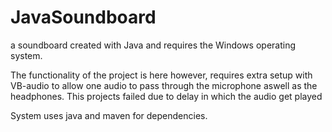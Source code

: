 # JavaSoundboard
a soundboard created with Java and requires the Windows operating system.


The functionality of the project is here however, requires extra setup with VB-audio to allow one audio to pass through the microphone aswell as the headphones. This projects failed due to delay in which the audio get played 

System uses java and maven for dependencies.
